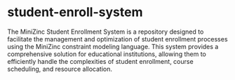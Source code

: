 # student-enroll-system
The MiniZinc Student Enrollment System is a repository designed to facilitate the management and optimization of student enrollment processes using the MiniZinc constraint modeling language. This system provides a comprehensive solution for educational institutions, allowing them to efficiently handle the complexities of student enrollment, course scheduling, and resource allocation.
